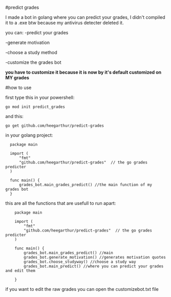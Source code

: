 #predict grades

I made a bot in golang where you can predict your grades, I didn't compiled it to a .exe btw because my antivirus detecter deleted it.

you can:
  -predict your grades
  
  -generate motivation
  
  -choose a study method
  
  -customize the grades bot

**you have to customize it because it is now by it's default customized on MY grades**


#how to use

first type this in your powershell:
```
go mod init predict_grades
```

and this:
```
go get github.com/heegarthur/predict-grades
```


  in your golang project:
  ```
    package main
    
    import (
        "fmt"
        "github.com/heegarthur/predict-grades"  // the go grades predicter
    )
    
    func main() {
        grades_bot.main_grades_predict() //the main function of my grades bot
    }
  ```
this are all the functions that are usefull to run apart:
```
    package main
    
    import (
        "fmt"
        "github.com/heegarthur/predict-grades"  // the go grades predicter
    )
    
    func main() {
        grades_bot.main_grades_predict() //main
        grades_bot.generate_motivation() //generates motivation quotes
        grades_bot.choose_studyway() //choose a study way
        grades_bot.main_predict() //where you can predict your grades and edit them
        
    }
```

if you want to edit the raw grades you can open the customizebot.txt file
